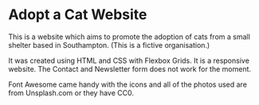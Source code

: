 # Adopt a Cat Website

This is a website which aims to promote the adoption of cats from a small shelter based in Southampton.
(This is a fictive organisation.)

It was created using HTML and CSS with Flexbox Grids.
It is a responsive website.
The Contact and Newsletter form does not work for the moment.

Font Awesome came handy with the icons and all of the photos used are from Unsplash.com or they have CC0.
